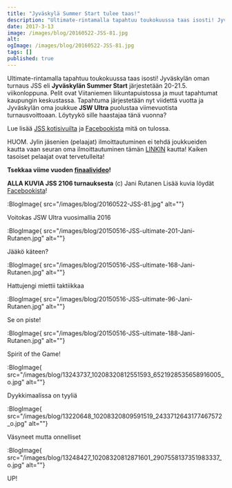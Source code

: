 ```yaml
---
title: "Jyväskylä Summer Start tulee taas!"
description: "Ultimate-rintamalla tapahtuu toukokuussa taas isosti! Jyväskylän oman turnaus JSS eli Jyväskylän Summer Start järjestetään 20-21.5. viikonloppuna. Pelit ovat Viitaniemen liikuntapuistossa ja muut tapahtumat kaupungin keskustassa. Tapahtuma järjestetään nyt viidettä vuotta ja Jyväskylän oma joukkue JSW Ultra puolustaa viimevuotista turnausvoittoaan. Löytyykö sille haastajaa tänä vuonna? Lue lisää JSS kotisivuilta ja Facebookista mitä on tulossa. HUOM. Jylin jäsenien (pelaajat) ilmoittautuminen ei"
date: 2017-3-13
image: /images/blog/20160522-JSS-81.jpg
alt:
ogImage: /images/blog/20160522-JSS-81.jpg
tags: []
published: true
---
```

Ultimate-rintamalla tapahtuu toukokuussa taas isosti! Jyväskylän oman turnaus JSS eli **Jyväskylän Summer Start** järjestetään 20-21.5. viikonloppuna. Pelit ovat Viitaniemen liikuntapuistossa ja muut tapahtumat kaupungin keskustassa. Tapahtuma järjestetään nyt viidettä vuotta ja Jyväskylän oma joukkue **JSW Ultra** puolustaa viimevuotista turnausvoittoaan. Löytyykö sille haastajaa tänä vuonna?

Lue lisää [JSS kotisivuilta](http://www.jklsummerstart.com/) ja [Facebookista](https://www.facebook.com/events/1792278311038053/) mitä on tulossa.

HUOM. Jylin jäsenien (pelaajat) ilmoittautuminen ei tehdä joukkueiden kautta vaan seuran oma ilmoittautuminen tämän [LINKIN](https://docs.google.com/forms/d/e/1FAIpQLSdMkSjS25R4OLbKh9D8xAoF2EuMANDnzWqg_cW8-5yI47_FkQ/viewform?usp=sf_link) kautta! Kaiken tasoiset pelaajat ovat tervetulleita!

**Tsekkaa viime vuoden [finaalivideo](https://www.youtube.com/watch?v=er8TnwFNPOs)!**

**ALLA KUVIA JSS 2106 turnauksesta**  (c) Jani Rutanen
Lisää kuvia löydät [Facebookista](https://www.facebook.com/kki87/media_set?set=a.10208347294533626.1073741842.1042605374&type=3&hc_location=ufi)!

:BlogImage{ src="/images/blog/20160522-JSS-81.jpg" alt=""}

Voitokas JSW Ultra vuosimallia 2016

:BlogImage{ src="/images/blog/20150516-JSS-ultimate-201-Jani-Rutanen.jpg" alt=""}

Jääkö käteen?

:BlogImage{ src="/images/blog/20150516-JSS-ultimate-168-Jani-Rutanen.jpg" alt=""}

Hattujengi miettii taktiikkaa

:BlogImage{ src="/images/blog/20150516-JSS-ultimate-96-Jani-Rutanen.jpg" alt=""}

Se on piste!

:BlogImage{ src="/images/blog/20150516-JSS-ultimate-188-Jani-Rutanen.jpg" alt=""}

Spirit of the Game!

:BlogImage{ src="/images/blog/13243737_10208320812551593_6521928535658916005_o.jpg" alt=""}

Dyykkimaalissa on tyyliä

:BlogImage{ src="/images/blog/13220648_10208320809591519_2433712643177467572_o.jpg" alt=""}

Väsyneet mutta onnelliset

:BlogImage{ src="/images/blog/13248427_10208320812871601_2907558137351983337_o.jpg" alt=""}

UP!
